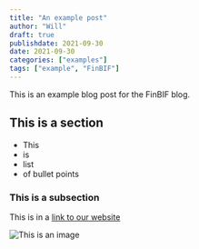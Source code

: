 ```yaml
---
title: "An example post"
author: "Will"
draft: true
publishdate: 2021-09-30
date: 2021-09-30
categories: ["examples"]
tags: ["example", "FinBIF"]
---
```


This is an example blog post for the FinBIF blog.

## This is a section

- This
- is 
- list
- of bullet points

### This is a subsection

This is in a [link to our website](https://laji.fi)

![This is an image](https://image.laji.fi/MM.304400/Cygnus_cygnus.jpg)
